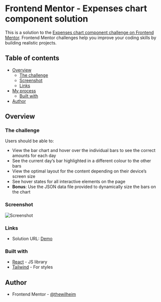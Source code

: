 # Frontend Mentor - Expenses chart component solution

This is a solution to the [Expenses chart component challenge on Frontend Mentor](https://www.frontendmentor.io/challenges/expenses-chart-component-e7yJBUdjwt). Frontend Mentor challenges help you improve your coding skills by building realistic projects. 

## Table of contents

- [Overview](#overview)
  - [The challenge](#the-challenge)
  - [Screenshot](#screenshot)
  - [Links](#links)
- [My process](#my-process)
  - [Built with](#built-with)
- [Author](#author)

## Overview

### The challenge

Users should be able to:

- View the bar chart and hover over the individual bars to see the correct amounts for each day
- See the current day’s bar highlighted in a different colour to the other bars
- View the optimal layout for the content depending on their device’s screen size
- See hover states for all interactive elements on the page
- **Bonus**: Use the JSON data file provided to dynamically size the bars on the chart

### Screenshot

![Screenshot](https://i.imgur.com/PFzepCr.png)

### Links

- Solution URL: [Demo](https://thewilheim.github.io/expenses-chart-component-main/)

### Built with

- [React](https://reactjs.org/) - JS library
- [Tailwind](https://tailwindcss.com/) - For styles

## Author

- Frontend Mentor - [@thewilheim](https://www.frontendmentor.io/profile/thewilheim)
